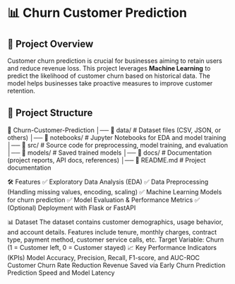 # 📊 Churn Customer Prediction  

## 🚀 Project Overview  
Customer churn prediction is crucial for businesses aiming to retain users and reduce revenue loss. This project leverages **Machine Learning** to predict the likelihood of customer churn based on historical data. The model helps businesses take proactive measures to improve customer retention.  

## 📂 Project Structure  
📁 Churn-Customer-Prediction
│── 📂 data/ # Dataset files (CSV, JSON, or others)
│── 📂 notebooks/ # Jupyter Notebooks for EDA and model training
│── 📂 src/ # Source code for preprocessing, model training, and evaluation
│── 📂 models/ # Saved trained models
│── 📂 docs/ # Documentation (project reports, API docs, references)
│── 📜 README.md # Project documentation

🛠️ Features
✅ Exploratory Data Analysis (EDA)
✅ Data Preprocessing (Handling missing values, encoding, scaling)
✅ Machine Learning Models for churn prediction
✅ Model Evaluation & Performance Metrics
✅ (Optional) Deployment with Flask or FastAPI

📊 Dataset
The dataset contains customer demographics, usage behavior, and account details.
Features include tenure, monthly charges, contract type, payment method, customer service calls, etc.
Target Variable: Churn (1 = Customer left, 0 = Customer stayed)
📈 Key Performance Indicators (KPIs)
Model Accuracy, Precision, Recall, F1-score, and AUC-ROC
Customer Churn Rate Reduction
Revenue Saved via Early Churn Prediction
Prediction Speed and Model Latency
